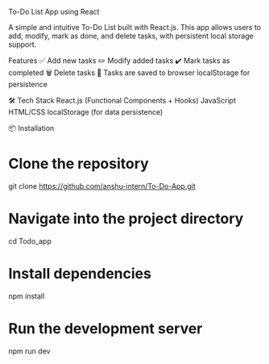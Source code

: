 To-Do List App using React

A simple and intuitive To-Do List built with React.js. This app allows users to add, modify, mark as done, and delete tasks, with persistent local storage support.


 Features
✅ Add new tasks
✏️ Modify added tasks
✔️ Mark tasks as completed
🗑️ Delete tasks
💾 Tasks are saved to browser localStorage for persistence



🛠️ Tech Stack 
React.js (Functional Components + Hooks)
JavaScript
HTML/CSS
localStorage (for data persistence)


📦 Installation
# Clone the repository
git clone https://github.com/anshu-intern/To-Do-App.git

# Navigate into the project directory
cd Todo_app

# Install dependencies
npm install

# Run the development server
npm run dev

